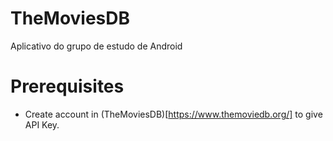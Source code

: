 # TheMoviesDB
Aplicativo do grupo de estudo de Android

# Prerequisites
- Create account in (TheMoviesDB)[https://www.themoviedb.org/] to give API Key.
